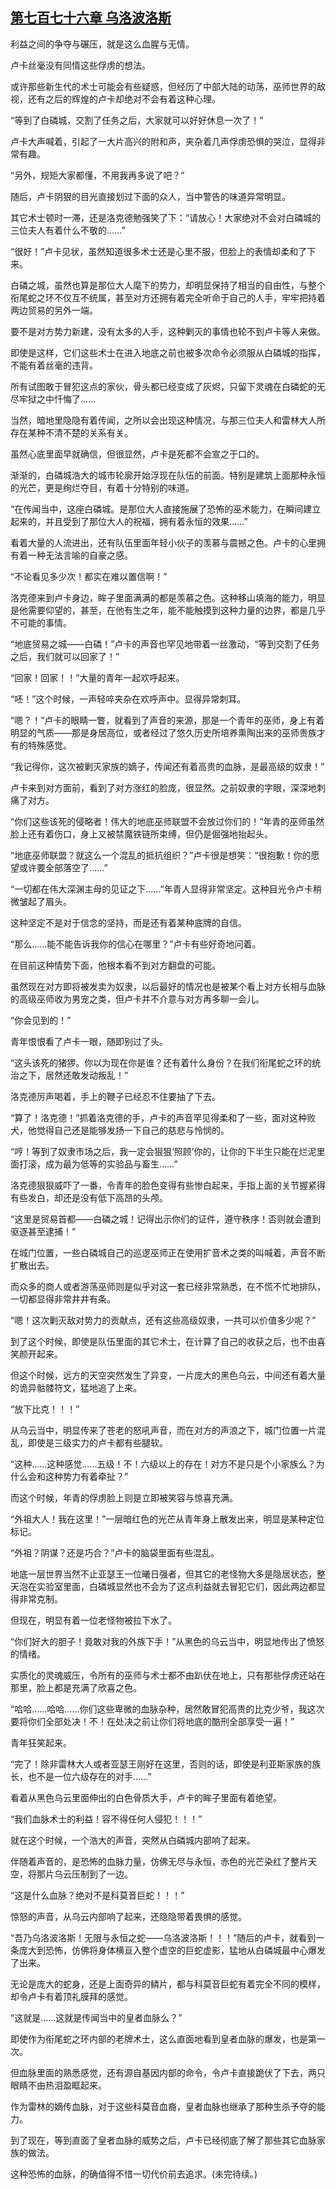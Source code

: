 ## [第七百七十六章 乌洛波洛斯](https://www.xxbiquge.com/11_11222/9005560.html)


  利益之间的争夺与碾压，就是这么血腥与无情。

  卢卡丝毫没有同情这些俘虏的想法。

  或许那些新生代的术士可能会有些疑惑，但经历了中部大陆的动荡，巫师世界的敌视，还有之后的辉煌的卢卡却绝对不会有着这种心理。

  “等到了白磷城，交割了任务之后，大家就可以好好休息一次了！”

  卢卡大声喊着，引起了一大片高兴的附和声，夹杂着几声俘虏恐惧的哭泣，显得非常有趣。

  “另外，规矩大家都懂，不用我再多说了吧？”

  随后，卢卡阴狠的目光直接划过下面的众人，当中警告的味道异常明显。

  其它术士顿时一滞，还是洛克德勉强笑了下：“请放心！大家绝对不会对白磷城的三位夫人有着什么不敬的……”

  “很好！”卢卡见状，虽然知道很多术士还是心里不服，但脸上的表情却柔和了下来。

  白磷之城，虽然也算是那位大人麾下的势力，却明显保持了相当的自由性，与整个衔尾蛇之环不仅互不统属，甚至对方还拥有着完全听命于自己的人手，牢牢把持着两边贸易的另外一端。

  要不是对方势力新建，没有太多的人手，这种剿灭的事情也轮不到卢卡等人来做。

  即使是这样，它们这些术士在进入地底之前也被多次命令必须服从白磷城的指挥，不能有着丝毫的违背。

  所有试图敢于冒犯这点的家伙，骨头都已经变成了灰烬，只留下灵魂在白磷蛇的无尽牢狱之中忏悔了……

  当然，暗地里隐隐有着传闻，之所以会出现这种情况，与那三位夫人和雷林大人所存在某种不清不楚的关系有关。

  虽然心底里面早就确信，但很显然，卢卡是死都不会宣之于口的。

  渐渐的，白磷城浩大的城市轮廓开始浮现在队伍的前面。特别是建筑上面那种永恒的光芒，更是绚烂夺目，有着十分特别的味道。

  “在传闻当中，这座白磷城。是那位大人直接施展了恐怖的巫术能力，在瞬间建立起来的，并且受到了那位大人的祝福，拥有着永恒的效果……”

  看着大量的人流进出，还有队伍里面年轻小伙子的羡慕与震撼之色。卢卡的心里拥有着一种无法言喻的自豪之感。

  “不论看见多少次！都实在难以置信啊！”

  洛克德来到卢卡身边，眸子里面满满的都是羡慕之色。这种移山填海的能力，明显是他需要仰望的，甚至，在他有生之年，能不能触摸到这种力量的边界，都是几乎不可能的事情。

  “地底贸易之城——白磷！”卢卡的声音也罕见地带着一丝激动，“等到交割了任务之后，我们就可以回家了！”

  “回家！回家！！”大量的青年一起欢呼起来。

  “呸！”这个时候，一声轻啐夹杂在欢呼声中。显得异常刺耳。

  “嗯？！”卢卡的眼睛一瞥，就看到了声音的来源，那是一个青年的巫师，身上有着明显的气质——那是身居高位，或者经过了悠久历史所培养熏陶出来的巫师贵族才有的特殊感觉。

  “我记得你，这次被剿灭家族的嫡子，传闻还有着高贵的血脉，是最高级的奴隶！”

  卢卡来到对方面前，看到了对方涨红的脸庞，很显然。之前奴隶的字眼，深深地刺痛了对方。

  “你们这些该死的侵略者！伟大的地底巫师联盟不会放过你们的！”年青的巫师虽然脸上还有着伤口，身上又被禁魔铁链所束缚，但仍是倔强地抬起头。

  “地底巫师联盟？就这么一个混乱的抵抗组织？”卢卡很是想笑：“很抱歉！你的愿望或许要全部落空了……”

  “一切都在伟大深渊主母的见证之下……”年青人显得非常坚定。这种目光令卢卡稍微皱起了眉头。

  这种坚定不是对于信念的坚持，而是还有着某种底牌的自信。

  “那么……能不能告诉我你的信心在哪里？”卢卡有些好奇地问着。

  在目前这种情势下面，他根本看不到对方翻盘的可能。

  虽然现在对方即将被发卖为奴隶，以后最好的情况也是被某个看上对方长相与血脉的高级巫师收为男宠之类，但卢卡并不介意与对方再多聊一会儿。

  “你会见到的！”

  青年恨恨看了卢卡一眼，随即别过了头。

  “这头该死的猪猡。你以为现在你是谁？还有着什么身份？在我们衔尾蛇之环的统治之下，居然还敢发动叛乱！”

  洛克德厉声喝着，手上的鞭子已经忍不住要抽了下去。

  “算了！洛克德！”抓着洛克德的手，卢卡的声音罕见得柔和了一些，面对这种败犬，他觉得自己还是能够发扬一下自己的慈悲与怜悯的。

  “哼！等到了奴隶市场之后，我一定会狠狠‘照顾’你的，让你的下半生只能在烂泥里面打滚，成为最为低等的实验品与畜生……”

  洛克德狠狠威吓了一番，令青年的脸色变得有些惨白起来，手指上面的关节握紧得有些发白，却还是没有低下高昂的头颅。

  “这里是贸易首都——白磷之城！记得出示你们的证件，遵守秩序！否则就会遭到驱逐甚至逮捕！”

  在城门位置，一些白磷城自己的巡逻巫师正在使用扩音术之类的叫喊着，声音不断扩散出去。

  而众多的商人或者游荡巫师则是似乎对这一套已经非常熟悉，在不慌不忙地排队，一切都显得非常井井有条。

  “嗯！这次剿灭敌对势力的贡献点，还有这些高级奴隶，一共可以价值多少呢？”

  到了这个时候，即使是队伍里面的其它术士，在计算了自己的收获之后，也不由喜笑颜开起来。

  但这个时候，远方的天空突然发生了异变，一片庞大的黑色乌云，中间还有着大量的诡异骷髅符文，猛地追了上来。

  “放下比克！！！”

  从乌云当中，明显传来了苍老的怒吼声音，而在对方的声浪之下，城门位置一片混乱，即使是三级实力的卢卡都有些腿软。

  “这种……这种感觉……五级！不！六级以上的存在！对方不是只是个小家族么？为什么会和这种势力有着牵扯？”

  而这个时候，年青的俘虏脸上则是立即被笑容与惊喜充满。

  “外祖大人！我在这里！”一层暗红色的光芒从青年身上散发出来，明显是某种定位标记。

  “外祖？阴谋？还是巧合？”卢卡的脑袋里面有些混乱。

  地底一层世界当然不止亚瑟王一位曦日强者，但其它的老怪物大多是隐居状态，整天泡在实验室里面，白磷城显然也不会为了这点利益就去冒犯它们，因此两边都显得非常克制。

  但现在，明显有着一位老怪物被拉下水了。

  “你们好大的胆子！竟敢对我的外族下手！”从黑色的乌云当中，明显地传出了愤怒的情绪。

  实质化的灵魂威压，令所有的巫师与术士都不由趴伏在地上，只有那些俘虏还站在那里，脸上都是充满了欣喜之色。

  “哈哈……哈哈……你们这些卑微的血脉杂种，居然敢冒犯高贵的比克少爷，我这次要将你们全部处决！不！在处决之前让你们将地底的酷刑全部享受一遍！”

  青年狂笑起来。

  “完了！除非雷林大人或者亚瑟王刚好在这里，否则的话，即使是利亚斯家族的族长，也不是一位六级存在的对手……”

  看着从黑色乌云里面伸出的白色骨质大手，卢卡的眸子里面有着绝望。

  “我们血脉术士的利益！容不得任何人侵犯！！！”

  就在这个时候，一个浩大的声音，突然从白磷城内部响了起来。

  伴随着声音的，是恐怖的血脉力量，仿佛无尽与永恒，赤色的光芒染红了整片天空，将那片乌云压制到了一边。

  “这是什么血脉？绝对不是科莫音巨蛇！！！”

  惊怒的声音，从乌云内部响了起来，还隐隐带着畏惧的感觉。

  “吾乃乌洛波洛斯！无限与永恒之蛇——乌洛波洛斯！！！”随后的卢卡，就看到一条庞大到恐怖，仿佛将身体横亘入整个虚空的巨蛇虚影，猛地从白磷城最中心爆发了出来。

  无论是庞大的蛇身，还是上面奇异的鳞片，都与科莫音巨蛇有着完全不同的模样，却令卢卡有着顶礼膜拜的感觉。

  “这就是……这就是传闻当中的皇者血脉么？”

  即使作为衔尾蛇之环内部的老牌术士，这么直面地看到皇者血脉的爆发，也是第一次。

  但血脉里面的熟悉感觉，还有源自基因内部的命令，令卢卡直接跪伏了下去，两只眼睛不由热泪盈眶起来。

  作为雷林的嫡传血脉，对于这些科莫音血裔，皇者血脉也继承了那种生杀予夺的能力。

  到了现在，等到直面了皇者血脉的威势之后，卢卡已经彻底了解了那些其它血脉家族的做法。

  这种恐怖的血脉，的确值得不惜一切代价前去追求。(未完待续。)
